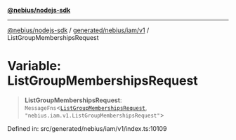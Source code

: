[**@nebius/nodejs-sdk**](../../../../../README.md)

***

[@nebius/nodejs-sdk](../../../../../README.md) / [generated/nebius/iam/v1](../README.md) / ListGroupMembershipsRequest

# Variable: ListGroupMembershipsRequest

> **ListGroupMembershipsRequest**: `MessageFns`\<[`ListGroupMembershipsRequest`](../interfaces/ListGroupMembershipsRequest.md), `"nebius.iam.v1.ListGroupMembershipsRequest"`\>

Defined in: src/generated/nebius/iam/v1/index.ts:10109
